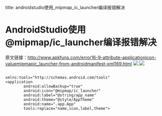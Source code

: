 title: androidstudio使用_mipmap_ic_launcher编译报错解决 

#  AndroidStudio使用@mipmap/ic_launcher编译报错解决 
原文链接：http://www.apkfuns.com/error16-9-attribute-applicationicon-valuemipmapic_launcher-from-androidmanifest-xml169.html
![](/data/dokuwiki/tooluse/pasted/20150529-125441.png)
![](/data/dokuwiki/tooluse/pasted/20150529-125455.png)
```

xmlns:tools="http://schemas.android.com/tools"  
<application  
        android:allowBackup="true"  
        android:icon="@mipmap/ic_launcher"  
        android:label="@string/app_name"  
        android:theme="@style/AppTheme"  
        android:name=".app.App"  
        tools:replace="name,icon,label,theme"> 

``` 
